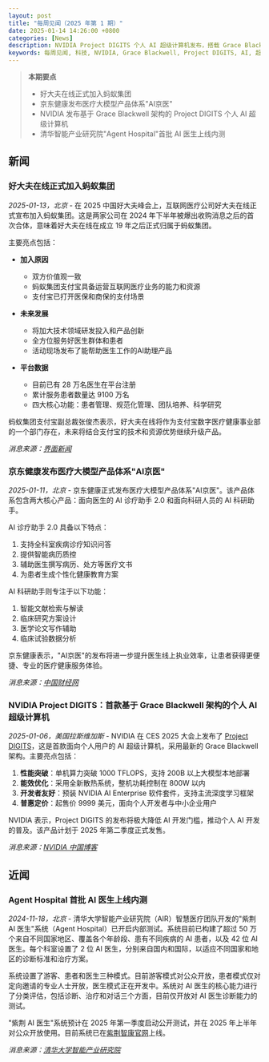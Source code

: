 ```yaml
---
layout: post
title: "每周见闻（2025 年第 1 期）"
date: 2025-01-14 14:26:00 +0800
categories: [News]
description: NVIDIA Project DIGITS 个人 AI 超级计算机发布，搭载 Grace Blackwell 架构
keywords: 每周见闻, 科技, NVIDIA, Grace Blackwell, Project DIGITS, AI, 超级计算机
---
```


> **本期要点**
>
> - 好大夫在线正式加入蚂蚁集团
> - 京东健康发布医疗大模型产品体系"AI京医"
> - NVIDIA 发布基于 Grace Blackwell 架构的 Project DIGITS 个人 AI 超级计算机
> - 清华智能产业研究院"Agent Hospital"首批 AI 医生上线内测

## 新闻

### 好大夫在线正式加入蚂蚁集团

*2025-01-13，北京* - 在 2025 中国好大夫峰会上，互联网医疗公司好大夫在线正式宣布加入蚂蚁集团。这是两家公司在 2024 年下半年被爆出收购消息之后的首次合体，意味着好大夫在线在成立 19 年之后正式归属于蚂蚁集团。

主要亮点包括：

- **加入原因**
  - 双方价值观一致
  - 蚂蚁集团支付宝具备运营互联网医疗业务的能力和资源
  - 支付宝已打开医保和商保的支付场景

- **未来发展**
  - 将加大技术领域研发投入和产品创新
  - 全方位服务好医生群体和患者
  - 活动现场发布了能帮助医生工作的AI助理产品

- **平台数据**
  - 目前已有 28 万名医生在平台注册
  - 累计服务患者数量达 9100 万名
  - 四大核心功能：患者管理、规范化管理、团队培养、科学研究

蚂蚁集团支付宝副总裁张俊杰表示，好大夫在线将作为支付宝数字医疗健康事业部的一个部门存在，未来将结合支付宝的技术和资源优势继续升级产品。

*消息来源：[界面新闻](https://news.qq.com/rain/a/20250113A06DWL00)*

### 京东健康发布医疗大模型产品体系"AI京医"

*2025-01-11，北京* - 京东健康正式发布医疗大模型产品体系"AI京医"。该产品体系包含两大核心产品：面向医生的 AI 诊疗助手 2.0 和面向科研人员的 AI 科研助手。

AI 诊疗助手 2.0 具备以下特点：

1. 支持全科室疾病诊疗知识问答
2. 提供智能病历质控
3. 辅助医生撰写病历、处方等医疗文书
4. 为患者生成个性化健康教育方案

AI 科研助手则专注于以下功能：

1. 智能文献检索与解读
2. 临床研究方案设计
3. 医学论文写作辅助
4. 临床试验数据分析

京东健康表示，"AI京医"的发布将进一步提升医生线上执业效率，让患者获得更便捷、专业的医疗健康服务体验。

*消息来源：[中国财经网](https://finance.china.com.cn/industry/medicine/20250111/6205219.shtml)*

### NVIDIA Project DIGITS：首款基于 Grace Blackwell 架构的个人 AI 超级计算机

*2025-01-06，美国拉斯维加斯* - NVIDIA 在 CES 2025 大会上发布了 [Project DIGITS](https://blogs.nvidia.cn/blog/nvidia-puts-grace-blackwell-on-every-desk-and-at-every-ai-developers-fingertips/)，这是首款面向个人用户的 AI 超级计算机，采用最新的 Grace Blackwell 架构。主要亮点包括：

1. **性能突破**：单机算力突破 1000 TFLOPS，支持 200B 以上大模型本地部署
2. **能效优化**：采用全新散热系统，整机功耗控制在 800W 以内
3. **开发者友好**：预装 NVIDIA AI Enterprise 软件套件，支持主流深度学习框架
4. **普惠定价**：起售价 9999 美元，面向个人开发者与中小企业用户

NVIDIA 表示，Project DIGITS 的发布将极大降低 AI 开发门槛，推动个人 AI 开发的普及。该产品计划于 2025 年第二季度正式发售。

*消息来源：[NVIDIA 中国博客](https://blogs.nvidia.cn/blog/nvidia-puts-grace-blackwell-on-every-desk-and-at-every-ai-developers-fingertips/)*

## 近闻

### Agent Hospital 首批 AI 医生上线内测

*2024-11-18，北京* - 清华大学智能产业研究院（AIR）智慧医疗团队开发的"紫荆 AI 医生"系统（Agent Hospital）已开启内部测试。系统目前已构建了超过 50 万个来自不同国家地区、覆盖各个年龄段、患有不同疾病的 AI 患者，以及 42 位 AI 医生。每个科室设置了 2 位 AI 医生，分别来自国内和国际，以适应不同国家和地区的诊断标准和治疗方案。

系统设置了游客、患者和医生三种模式。目前游客模式对公众开放，患者模式仅对定向邀请的专业人士开放，医生模式正在开发中。系统对 AI 医生的核心能力进行了分类评估，包括诊断、治疗和对话三个方面，目前仅开放对 AI 医生诊断能力的测试。

"紫荆 AI 医生"系统预计在 2025 年第一季度启动公开测试，并在 2025 年上半年对公众开放使用。目前系统已在[紫荆智康官网](https://www.tairex.cn)上线。

*消息来源：[清华大学智能产业研究院](https://air.tsinghua.edu.cn/info/1007/2351.htm)*
